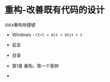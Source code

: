 # 重构-改善既有代码的设计



`IDEA`重构快捷键

- Windows - `Ctrl + Alt + Shit + t`







- 前言
- 目录
- 第1章 重构，第一个案例
- 

